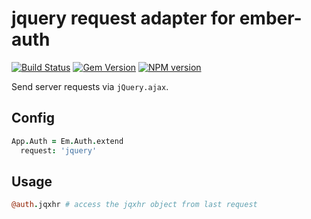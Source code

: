 # jquery request adapter for ember-auth

[![Build Status](https://secure.travis-ci.org/heartsentwined/ember-auth-request-jquery.png)](http://travis-ci.org/heartsentwined/ember-auth-request-jquery)
[![Gem Version](https://badge.fury.io/rb/ember-auth-request-jquery-source.png)](http://badge.fury.io/rb/ember-auth-request-jquery-source)
[![NPM version](https://badge.fury.io/js/ember-auth.png)](http://badge.fury.io/js/ember-auth-request-jquery)

Send server requests via `jQuery.ajax`.

## Config

```coffeescript
App.Auth = Em.Auth.extend
  request: 'jquery'
```

## Usage

```coffeescript
@auth.jqxhr # access the jqxhr object from last request
```
